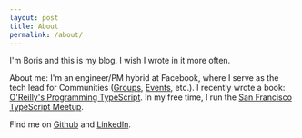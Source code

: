 ```yaml
---
layout: post
title: About
permalink: /about/
---
```


I'm Boris and this is my blog. I wish I wrote in it more often.

About me: I'm an engineer/PM hybrid at Facebook, where I serve as the tech lead for Communities ([Groups](https://facebook.com/groups), [Events](https://facebook.com/events), etc.). I recently wrote a book: [O'Reilly's Programming TypeScript](https://smile.amazon.com/Programming-TypeScript-Making-JavaScript-Applications/dp/1492037656). In my free time, I run the [San Francisco TypeScript Meetup](https://www.meetup.com/San-Francisco-TypeScript-Meetup/).

Find me on [Github](https://github.com/bcherny) and [LinkedIn](https://www.linkedin.com/in/bcherny).
